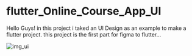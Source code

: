 # flutter_Online_Course_App_UI
 Hello Guys! in this project i taked an UI Design as an example to make a flutter project. this project is the first part for figma to flutter...
 
 
 
![img_ui](https://user-images.githubusercontent.com/88820048/167237194-15f17be2-b4a7-4153-92f2-7f8d3f13a154.png)
